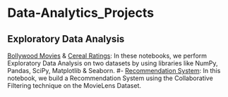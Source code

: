 # Data-Analytics_Projects

## Exploratory Data Analysis
[Bollywood Movies](/BollywoodMovieAnalysis.ipynb) & [Cereal Ratings](/CerealRatingAnalysis.ipynb): In these notebooks, we perform Exploratory Data Analysis on two datasets by using libraries like NumPy, Pandas, SciPy, Matplotlib & Seaborn.
#- [Recommendation System](/CollaborativeFiltering.ipynb): In this notebook, we build a Recommendation System using the Collaborative Filtering technique on the MovieLens Dataset.
